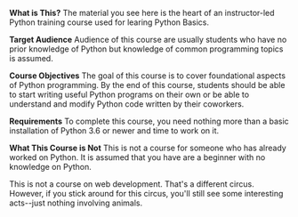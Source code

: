 **What is This?**
The material you see here is the heart of an instructor-led Python training course used for learing Python Basics.

**Target Audience**
Audience of this course are usually students who have no prior knowledge of Python but knowledge of common programming topics is assumed.

**Course Objectives**
The goal of this course is to cover foundational aspects of Python programming. By the end of this course, students should be able to start writing useful Python programs on their own or be able to understand and modify Python code written by their coworkers.

**Requirements**
To complete this course, you need nothing more than a basic installation of Python 3.6 or newer and time to work on it.

**What This Course is Not**
This is not a course for someone who has already worked on Python. It is assumed that you have are a beginner with no knowledge on Python.

This is not a course on web development. That's a different circus. However, if you stick around for this circus, you'll still see some interesting acts--just nothing involving animals.
